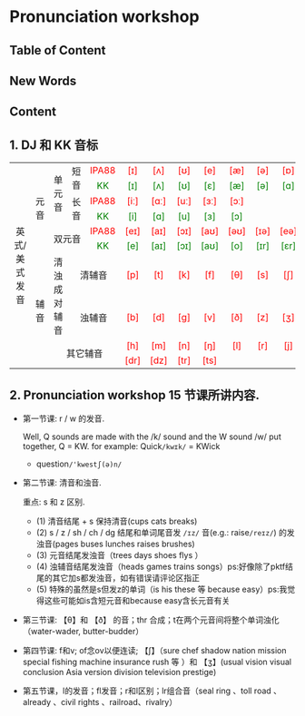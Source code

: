 # Pronunciation workshop



## Table of Content




## New Words




## Content

## 1. DJ 和 KK 音标  
<table style="text-align:center;">
    <tr>
        <td rowspan="10"> 英式/美式发音 </td>
        <td rowspan="6">元音</td>
        <td rowspan="4">单元音</td>
        <td rowspan="2">短音</td>
        <td style="color:red">IPA88</td>
        <td style="color:red;">[ɪ]</td>
        <td style="color:red;">[ʌ]</td>
        <td style="color:red;">[ʊ]</td>
        <td style="color:red;">[e]</td>
        <td style="color:red;">[æ]</td>
        <td style="color:red;">[ə]</td>
        <td style="color:red;">[ɒ]</td>
        <td></td>
    </tr>
    <tr>
        <td style="color:green">KK</td>
        <td style="color:green;">[ɪ]</td>
        <td style="color:green;">[ʌ]</td>
        <td style="color:green;">[ʊ]</td>
        <td style="color:green;">[ɛ]</td>
        <td style="color:green;">[æ]</td>
        <td style="color:green;">[ə]</td>
        <td style="color:green;">[ɑ]</td>
        <td></td>
    </tr>
    <tr>
        <td rowspan="2">长音</td>
        <td style="color:red">IPA88</td>
        <td style="color:red;">[iː]</td>
        <td style="color:red;">[ɑː]</td>
        <td style="color:red;">[uː]</td>
        <td style="color:red;">[ɜː]</td>
        <td style="color:red;">[ɔː]</td>
        <td></td>
        <td></td>
        <td></td>
    </tr>
    <tr>
        <td style="color:green">KK</td>
        <td style="color:green;">[i]</td>
        <td style="color:green;">[ɑ]</td>
        <td style="color:green;">[u]</td>
        <td style="color:green;">[ɜ]</td>
        <td style="color:green;">[ɔ]</td>
        <td></td>
        <td></td>
        <td></td>
    </tr>
    <tr>
        <td rowspan="2" colspan="2">双元音</td>
        <td style="color:red">IPA88</td>
        <td style="color:red;">[eɪ]</td>
        <td style="color:red;">[aɪ]</td>
        <td style="color:red;">[ɔɪ]</td>
        <td style="color:red;">[aʊ]</td>
        <td style="color:red;">[əʊ]</td>
        <td style="color:red;">[ɪə]</td>
        <td style="color:red;">[eə]</td>
        <td style="color:red;">[ʊə]</td>
    </tr>
    <tr>
        <td style="color:green">KK</td>
        <td style="color:green;">[e]</td>
        <td style="color:green;">[aɪ]</td>
        <td style="color:green;">[ɔɪ]</td>
        <td style="color:green;">[aʊ]</td>
        <td style="color:green;">[o]</td>
        <td style="color:green;">[ɪr]</td>
        <td style="color:green;">[ɛr]</td>
        <td style="color:green;">[ʊr]</td>
    </tr>
    <tr>
        <td rowspan="4">辅音</td>
        <td rowspan="2">清浊成对辅音</td>
        <td colspan="2">清辅音</td>
        <td style="color:red;">[p]</td>
        <td style="color:red;">[t]</td>
        <td style="color:red;">[k]</td>
        <td style="color:red;">[f]</td>
        <td style="color:red;">[θ]</td>
        <td style="color:red;">[s]</td>
        <td style="color:red;">[ʃ]</td>
        <td style="color:red;">[tʃ]</td>
    </tr>
    <tr>
        <td colspan="2">浊辅音</td>
        <td style="color:red;">[b]</td>
        <td style="color:red;">[d]</td>
        <td style="color:red;">[ɡ]</td>
        <td style="color:red;">[v]</td>
        <td style="color:red;">[ð]</td>
        <td style="color:red;">[z]</td>
        <td style="color:red;">[ʒ]</td>
        <td style="color:red;">[dʒ]</td>
    </tr>
    <tr>
        <td rowspan="2" colspan="3">其它辅音</td>
        <td style="color:red;">[h]</td>
        <td style="color:red;">[m]</td>
        <td style="color:red;">[n]</td>
        <td style="color:red;">[ŋ]</td>
        <td style="color:red;">[l]</td>
        <td style="color:red;">[r]</td>
        <td style="color:red;">[j]</td>
        <td style="color:red;">[w]</td>
    </tr>
    <tr>
        <td style="color:red;">[dr]</td>
        <td style="color:red;">[dz]</td>
        <td style="color:red;">[tr]</td>
        <td style="color:red;">[ts]</td>
        <td></td>
        <td></td>
        <td></td>
        <td></td>
    </tr>
</table>
  


## 2. Pronunciation workshop 15 节课所讲内容.
- 第一节课: r / w 的发音.
  
  Well, Q sounds are made with the /k/ sound and the W sound /w/ put
  together, Q = KW. for example: Quick`/kwɪk/` = KWick
    + question`/'kwestʃ(ə)n/`




- 第二节课: 清音和浊音.
  
  重点: s 和 z 区别.
    + (1) 清音结尾 + s 保持清音(cups cats breaks)
    + (2) s / z / sh / ch / dg 结尾和单词尾音发 `/ɪz/` 音(e.g.: raise`/reɪz/`)
      的发浊音(pages buses lunches raises brushes)
    + (3) 元音结尾发浊音（trees days shoes flys ）
    + (4) 浊辅音结尾发浊音（heads games trains songs）ps:好像除了pktf结尾的其它加s都发浊音，如有错误请评论区指正
    + (5) 特殊的虽然是s但发z的单词（is his these 等 because easy）ps:我觉得这些可能如is含短元音和because easy含长元音有关
- 第三节课:  【θ】和 【ð】 的音；thr 合成；t在两个元音间将整个单词浊化（water-wader, butter-budder）
- 第四节课: f和v; of念ov以便连读; 【∫】（sure chef shadow nation mission special fishing machine insurance rush 等 ）和 【ʒ】(usual vision visual conclusion Asia version division television prestige)
- 第五节课，l的发音；fl发音；r和l区别；lr组合音（seal ring 、toll road 、already 、civil rights 、railroad、rivalry）

